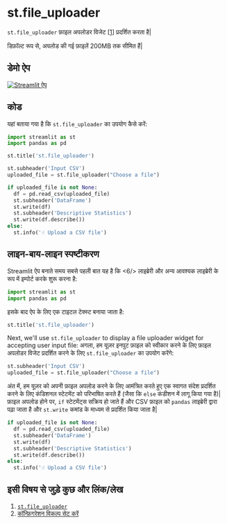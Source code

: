 # st.file_uploader

`st.file_uploader` फ़ाइल अपलोडर विजेट [[1](https://docs.streamlit.io/library/api-reference/widgets/st.file_uploader)] प्रदर्शित करता है|

डिफ़ॉल्ट रूप से, अपलोड की गई फ़ाइलें 200MB तक सीमित हैं|

## डेमो ऐप

[![Streamlit ऐप](https://static.streamlit.io/badges/streamlit_badge_black_white.svg)](https://share.streamlit.io/dataprofessor/st.file_uploader/)

## कोड
यहां बताया गया है कि `st.file_uploader` का उपयोग कैसे करें:
```python
import streamlit as st
import pandas as pd

st.title('st.file_uploader')

st.subheader('Input CSV')
uploaded_file = st.file_uploader("Choose a file")

if uploaded_file is not None:
  df = pd.read_csv(uploaded_file)
  st.subheader('DataFrame')
  st.write(df)
  st.subheader('Descriptive Statistics')
  st.write(df.describe())
else:
  st.info('☝️ Upload a CSV file')
```

## लाइन-बाय-लाइन स्पष्टीकरण
Streamlit ऐप बनाते समय सबसे पहली बात यह है कि <6/> लाइब्रेरी और अन्य आवश्यक लाइब्रेरी के रूप में इम्पोर्ट करके शुरू करना है:
```python
import streamlit as st
import pandas as pd
```

इसके बाद ऐप के लिए एक टाइटल टेक्स्ट बनाया जाता है:
```python
st.title('st.file_uploader')
```

Next, we'll use `st.file_uploader` to display a file uploader widget for accepting user input file:
अगला, हम यूज़र इनपुट फ़ाइल को स्वीकार करने के लिए फ़ाइल अपलोडर विजेट प्रदर्शित करने के लिए `st.file_uploader` का उपयोग करेंगे:
```python
st.subheader('Input CSV')
uploaded_file = st.file_uploader("Choose a file")
```

अंत में, हम यूज़र को अपनी फ़ाइल अपलोड करने के लिए आमंत्रित करते हुए एक स्वागत संदेश प्रदर्शित करने के लिए कंडिशनल स्टेटमेंट को परिभाषित करते हैं (जैसा कि `else` कंडीशन में लागू किया गया है)| फ़ाइल अपलोड होने पर, `if` स्टेटमेंट्स सक्रिय हो जाते हैं और CSV फ़ाइल को `pandas` लाइब्रेरी द्वारा पढ़ा जाता है और `st.write` कमांड के माध्यम से प्रदर्शित किया जाता है|

```python
if uploaded_file is not None:
  df = pd.read_csv(uploaded_file)
  st.subheader('DataFrame')
  st.write(df)
  st.subheader('Descriptive Statistics')
  st.write(df.describe())
else:
  st.info('☝️ Upload a CSV file')
```

## इसी विषय से जुड़े कुछ और लिंक/लेख

1. [`st.file_uploader`](https://docs.streamlit.io/library/api-reference/widgets/st.file_uploader)
2. [कॉन्फ़िगरेशन विकल्प सेट करें](https://docs.streamlit.io/library/advanced-features/configuration#set-configuration-options)
